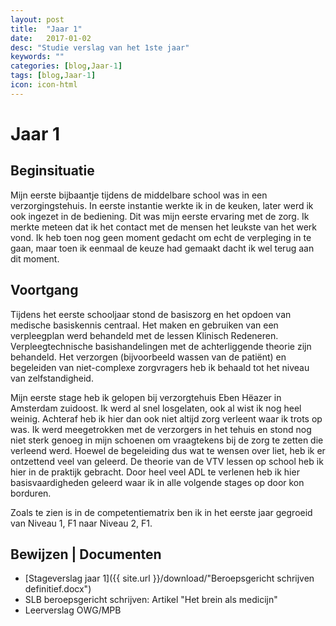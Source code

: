 ```yaml
---
layout: post
title:  "Jaar 1"
date:   2017-01-02
desc: "Studie verslag van het 1ste jaar"
keywords: ""
categories: [blog,Jaar-1]
tags: [blog,Jaar-1]
icon: icon-html
---
```


# Jaar 1

## Beginsituatie
Mijn eerste bijbaantje tijdens de middelbare school was in een verzorgingstehuis. In eerste instantie werkte ik in de keuken, later werd ik ook ingezet in de bediening. Dit was mijn eerste ervaring met de zorg. Ik merkte meteen dat ik het contact met de mensen het leukste van het werk vond. Ik heb toen nog geen moment gedacht om echt de verpleging in te gaan, maar toen ik eenmaal de keuze had gemaakt dacht ik wel terug aan dit moment. 

## Voortgang
Tijdens het eerste schooljaar stond de basiszorg en het opdoen van medische basiskennis centraal. Het maken en gebruiken van een verpleegplan werd behandeld met de lessen Klinisch Redeneren. Verpleegtechnische basishandelingen met de achterliggende theorie zijn behandeld. Het verzorgen (bijvoorbeeld wassen van de patiënt) en begeleiden van niet-complexe zorgvragers heb ik behaald tot het niveau van zelfstandigheid.

Mijn eerste stage heb ik gelopen bij verzorgtehuis Eben Hëazer in Amsterdam zuidoost. Ik werd al snel losgelaten, ook al wist ik nog heel weinig. Achteraf heb ik hier dan ook niet altijd zorg verleent waar ik trots op was. Ik werd meegetrokken met de verzorgers in het tehuis en stond nog niet sterk genoeg in mijn schoenen om vraagtekens bij de zorg te zetten die verleend werd. 
Hoewel de begeleiding dus wat te wensen over liet, heb ik er ontzettend veel van geleerd. De theorie van de VTV lessen op school heb ik hier in de praktijk gebracht. Door heel veel ADL te verlenen heb ik hier basisvaardigheden geleerd waar ik in alle volgende stages op door kon borduren. 

Zoals te zien is in de competentiematrix ben ik in het eerste jaar gegroeid van Niveau 1, F1 naar Niveau 2, F1.

## Bewijzen | Documenten
* [Stageverslag jaar 1]({{ site.url }}/download/"Beroepsgericht schrijven definitief.docx")
* SLB beroepsgericht schrijven: Artikel "Het brein als medicijn"
* Leerverslag OWG/MPB


